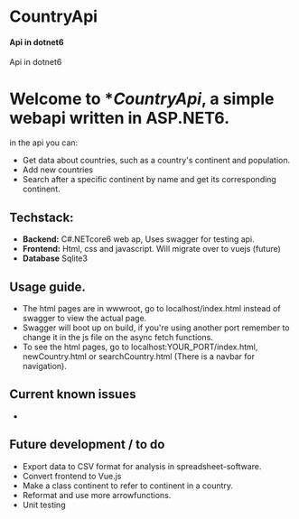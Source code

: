 # CountryApi
#### Api in dotnet6
Api in dotnet6
# Welcome to **CountryApi*, a simple webapi written in ASP.NET6.
in the api you can:
- Get data about countries, such as a country's continent and population.
- Add new countries
- Search after a specific continent by name and get its corresponding continent.

## Techstack:
- **Backend:** C#.NETcore6 web ap, Uses swagger for testing api.
- **Frontend:** Html, css and javascript. Will migrate over to vuejs (future)
- **Database** Sqlite3

## Usage guide.
- The html pages are in wwwroot, go to localhost/index.html instead of swagger to view the actual page.
- Swagger will boot up on build, if you're using another port remember to change it in the js file on the async fetch functions.
- To see the html pages, go to localhost:YOUR_PORT/index.html, newCountry.html or searchCountry.html (There is a navbar for navigation).

## Current known issues
- 

## Future development / to do
- Export data to CSV format for analysis in spreadsheet-software.
- Convert frontend to Vue.js
- Make a class continent to refer to continent in a country.
- Reformat and use more arrowfunctions.
- Unit testing
